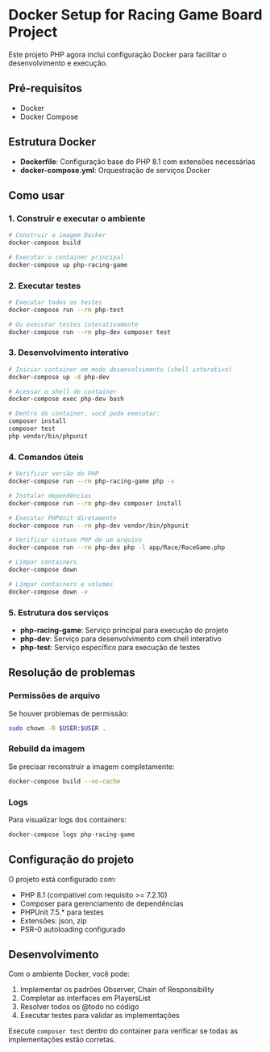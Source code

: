 # Docker Setup for Racing Game Board Project

Este projeto PHP agora inclui configuração Docker para facilitar o desenvolvimento e execução.

## Pré-requisitos

- Docker
- Docker Compose

## Estrutura Docker

- **Dockerfile**: Configuração base do PHP 8.1 com extensões necessárias
- **docker-compose.yml**: Orquestração de serviços Docker

## Como usar

### 1. Construir e executar o ambiente

```bash
# Construir a imagem Docker
docker-compose build

# Executar o container principal
docker-compose up php-racing-game
```

### 2. Executar testes

```bash
# Executar todos os testes
docker-compose run --rm php-test

# Ou executar testes interativamente
docker-compose run --rm php-dev composer test
```

### 3. Desenvolvimento interativo

```bash
# Iniciar container em modo desenvolvimento (shell interativo)
docker-compose up -d php-dev

# Acessar o shell do container
docker-compose exec php-dev bash

# Dentro do container, você pode executar:
composer install
composer test
php vendor/bin/phpunit
```

### 4. Comandos úteis

```bash
# Verificar versão do PHP
docker-compose run --rm php-racing-game php -v

# Instalar dependências
docker-compose run --rm php-dev composer install

# Executar PHPUnit diretamente
docker-compose run --rm php-dev vendor/bin/phpunit

# Verificar sintaxe PHP de um arquivo
docker-compose run --rm php-dev php -l app/Race/RaceGame.php

# Limpar containers
docker-compose down

# Limpar containers e volumes
docker-compose down -v
```

### 5. Estrutura dos serviços

- **php-racing-game**: Serviço principal para execução do projeto
- **php-dev**: Serviço para desenvolvimento com shell interativo
- **php-test**: Serviço específico para execução de testes

## Resolução de problemas

### Permissões de arquivo
Se houver problemas de permissão:
```bash
sudo chown -R $USER:$USER .
```

### Rebuild da imagem
Se precisar reconstruir a imagem completamente:
```bash
docker-compose build --no-cache
```

### Logs
Para visualizar logs dos containers:
```bash
docker-compose logs php-racing-game
```

## Configuração do projeto

O projeto está configurado com:
- PHP 8.1 (compatível com requisito >= 7.2.10)
- Composer para gerenciamento de dependências
- PHPUnit 7.5.* para testes
- Extensões: json, zip
- PSR-0 autoloading configurado

## Desenvolvimento

Com o ambiente Docker, você pode:
1. Implementar os padrões Observer, Chain of Responsibility
2. Completar as interfaces em PlayersList
3. Resolver todos os @todo no código
4. Executar testes para validar as implementações

Execute `composer test` dentro do container para verificar se todas as implementações estão corretas.